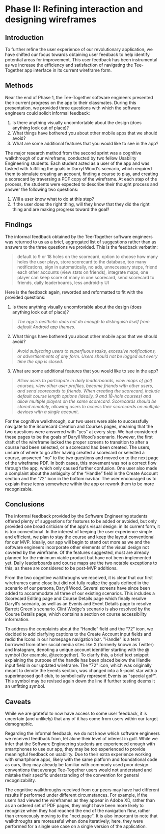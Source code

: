 # Phase II: Refining interaction and designing wireframes

## Introduction

To further refine the user experience of our revolutionary application, we have shifted our focus towards obtaining user feedback to help identify potential areas for improvement. This user feedback has been instrumental as we increase the efficiency and satisfaction of navigating the Tee-Together app interface in its current wireframe form.

## Methods

Near the end of Phase 1, the Tee-Together software engineers presented their current progress on the app to their classmates. During this presentation, we provided three questions with which the software engineers could solicit informal feedback:

 1. Is there anything visually uncomfortable about the design (does anything look out of place)?
 2. What things have bothered you about other mobile apps that we should avoid?
 3. What are some additional features that you would like to see in the app?

The major research method from the second sprint was a cognitive walkthrough of our wireframe, conducted by two fellow Usability Engineering students. Each student acted as a user of the app and was tasked with fulfilling the goals in Darryl Wood's scenario, which required them to simulate creating an account, finding a course to play, and creating a scorecard by traversing a PDF copy of the wireframe. At each step of the process, the students were expected to describe their thought process and answer the following two questions:

 1. Will a user know what to do at this step?
 2. If the user does the right thing, will they know that they did the right thing and are making progress toward the goal?

## Findings

The informal feedback obtained by the Tee-Together software engineers was returned to us as a brief, aggregated list of suggestions rather than as answers to the three questions we provided. This is the feedback verbatim:

> default to 9 or 18 holes on the scorecard, option to choose how many holes the user plays, store scorecard to the database, too many notifications, sign in automatically, no ads, unnecessary steps, friend each other accounts (view stats on friends), integrate maps, one player can keep score of many in one scorecard, send scorecard to friends, daily leaderboards, less android-y UI

Here is the feedback again, reworded and reformatted to fit with the provided questions:

 1. Is there anything visually uncomfortable about the design (does anything look out of place)?
> *The app's aesthetic does not do enough to distinguish itself from default Android app themes.*
 2. What things have bothered you about other mobile apps that we should avoid?
> *Avoid subjecting users to superfluous tasks, excessive notifications, or advertisements of any form. Users should not be logged out every time the app is closed.*
 3. What are some additional features that you would like to see in the app?
> *Allow users to participate in daily leaderboards, view maps of golf courses, view other user profiles, become friends with other users, and send scorecards to friends. When creating the scorecard, include default course length options (ideally, 9 and 18-hole courses) and allow multiple players on the same scorecard. Scorecards should be stored remotely, allowing users to access their scorecards on multiple devices with a single account.*

For the cognitive walkthrough, our two users were able to successfully navigate to the Scorecard Creation and Courses pages, meaning that the two questions were answered with "yes" at every step. We had considered these pages to be the goals of Daryll Wood’s scenario. However, the first draft of the wireframe lacked the proper screens to transition to after a course had been selected, or a scorecard had been created. The users, unsure of where to go after having created a scorecard or selected a course, answered "no" to the two questions and moved on to the next page of the wireframe PDF. In both cases, this movement was not a correct flow through the app, which only caused further confusion. One user also made a complaint about the ambiguity of the “Handle” field in the Create Account section and the “72” icon in the bottom navbar. The user encouraged us to explain these icons somewhere within the app or rework them to be more recognizable.

## Conclusions
The informal feedback provided by the Software Engineering students offered plenty of suggestions for features to be added or avoided, but only provided one broad criticism of the app's visual design: in its current form, it is too conventional. In the interest of keeping the user experience simple and efficient, we plan to stay the course and keep the layout conventional for our MVP. Ideally, our app will begin to stand out more as we and the software engineers incorporate other elements of the visual design not covered by the wireframe. Of the features suggested, most are already planned for the minimum viable product but have not been implemented yet. Daily leaderboards and course maps are the two notable exceptions to this, as these are considered to be post-MVP additions.

From the two cognitive walkthroughs we received, it is clear that our first wireframes came close but did not fully realize the goals defined in the scenario of our persona, Daryll Wood. Several screens have since been added to accommodate all three of our existing scenarios. This includes a Scorecard Editing page and Course Details page which finally resolve Daryll's scenario, as well as an Events and Event Details page to resolve Barrett Green's scenario. Clint Wedge's scenario is also resolved by the Course Details page, which contains a section on course accessibility information.

To address the complaints about the “Handle” field and the “72” icon, we decided to add clarfying captions to the Create Account input fields and redid the Icons in our homepage navigation bar. "Handle" is a term borrowed from other social media sites like X (formerly known as Twitter) and Instagram, denoting a unique account identifier starting with the @ symbol (for example, @teetogether). To clarify this, a brief text snippet explaining the purpose of the handle has been placed below the Handle input field in our updated wireframe. The "72" icon, which was originally meant to denote the Events section, was changed into a 5-point star with a superimposed golf club, to symbolically represent Events as "special golf". This symbol may be revised again down the line if further testing deems it an unfitting symbol.

## Caveats

While we are grateful to now have access to some user feedback, it is uncertain (and unlikely) that any of it has come from users within our target demographic.

Regarding the informal feedback, we do not know which software engineers we received feedback from, let alone their level of interest in golf. While we infer that the Software Engineering students are experienced enough with smartphones to use our app, they may be too experienced to provide meaningful feedback on usability. Due to their extra experience working with smartphone apps, likely with the same platform and foundational code as ours, they may already be familiar with commonly used poor design conventions that average Tee-Together users would not understand and mistake their specific understanding of the convention for general recognizability.

The cognitive walkthroughs received from our peers may have had different results if performed under different circumstances. For example, if the users had viewed the wireframes as they appear in Adobe XD, rather than as an ordered set of PDF pages, they might have been more likely to recognize when they had reached the end of the navigation flow, rather than erroneously moving to the "next page". It is also important to note that walkthroughs are moreuseful when done iteratively; here, they were performed for a single use case on a single version of the application. 
